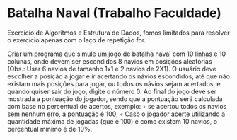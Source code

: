 # Batalha Naval (Trabalho Faculdade)

Exercício de Algoritmos e Estrutura de Dados, fomos limitados para resolver o exercício apenas com o laço de repetição for.

Criar um programa que simule um jogo de batalha naval com 10 linhas e 10 colunas, onde devem ser escondidos 8 navios em posições aleatórias 
(Obs.: Usar 6 navios de tamanho 1x1 e 2 navios de 2X1). O usuário deve escolher a posição a jogar e ir acertando os návios escondidos, até que não existam mais posições para jogar, ou todos os návios sejam acertados, e quando quiser sair do jogo, digite o número 0.
Ao final do jogo deve ser mostrada a pontuação do jogador, sendo que a pontuação será calculada com base no percentual de acertos, exemplo:
◦ se acertou todos os navios sem nenhum erro, a pontuação é 100;
◦ Caso o jogador acerte utilizando a quantidade máxima de jogadas (que é 100) e como existem 10 navios, o percentual mínimo é de 10%.
